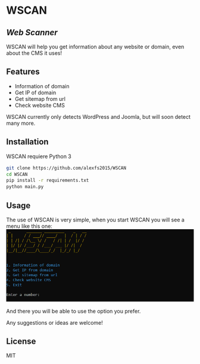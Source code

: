 # WSCAN
## _Web Scanner_

WSCAN will help you get information about any website or domain, even about the CMS it uses!

## Features

- Information of domain
- Get IP of domain
- Get sitemap from url
- Check website CMS

WSCAN currently only detects WordPress and Joomla, but will soon detect many more.

## Installation

WSCAN requiere Python 3

```sh
git clone https://github.com/alexfs2015/WSCAN
cd WSCAN
pip install -r requirements.txt
python main.py
```

## Usage
The use of WSCAN is very simple, when you start WSCAN you will see a menu like this one:
![](menu.png)

And there you will be able to use the option you prefer.

Any suggestions or ideas are welcome!

## License

MIT
